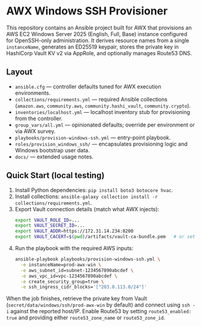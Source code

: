 # AWX Windows SSH Provisioner

This repository contains an Ansible project built for AWX that provisions an AWS EC2 Windows Server 2025 (English, Full, Base) instance configured for OpenSSH-only administration. It derives resource names from a single `instanceName`, generates an ED25519 keypair, stores the private key in HashiCorp Vault KV v2 via AppRole, and optionally manages Route53 DNS.

## Layout
- `ansible.cfg` — controller defaults tuned for AWX execution environments.
- `collections/requirements.yml` — required Ansible collections (`amazon.aws`, `community.aws`, `community.hashi_vault`, `community.crypto`).
- `inventories/localhost.yml` — localhost inventory stub for provisioning from the controller.
- `group_vars/all.yml` — opinionated defaults; override per environment or via AWX survey.
- `playbooks/provision-windows-ssh.yml` — entry-point playbook.
- `roles/provision_windows_ssh/` — encapsulates provisioning logic and Windows bootstrap user data.
- `docs/` — extended usage notes.

## Quick Start (local testing)
1. Install Python dependencies: `pip install boto3 botocore hvac`.
2. Install collections: `ansible-galaxy collection install -r collections/requirements.yml`.
3. Export Vault connection details (match what AWX injects):
   ```bash
   export VAULT_ROLE_ID=...
   export VAULT_SECRET_ID=...
   export VAULT_ADDR=https://172.31.14.234:8200
   export VAULT_CACERT=$(pwd)/artifacts/vault-ca-bundle.pem   # or set VAULT_CA_CERT_PEM with the PEM contents
   ```
4. Run the playbook with the required AWS inputs:
   ```bash
   ansible-playbook playbooks/provision-windows-ssh.yml \
     -e instanceName=prod-awx-win \
     -e aws_subnet_id=subnet-1234567890abcdef \
     -e aws_vpc_id=vpc-1234567890abcdef \
     -e create_security_group=true \
     -e ssh_ingress_cidr_blocks='["203.0.113.0/24"]'
   ```

When the job finishes, retrieve the private key from Vault (`secret/data/windows/ssh/prod-awx-win` by default) and connect using `ssh -i` against the reported host/IP. Enable Route53 by setting `route53_enabled: true` and providing either `route53_zone_name` or `route53_zone_id`.
